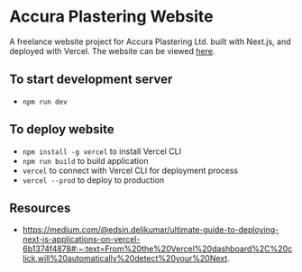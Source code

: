 # Accura Plastering Website

A freelance website project for Accura Plastering Ltd. built with Next.js, and deployed with Vercel. The website can be viewed [here](https://accuraplastering.com).

## To start development server
-  ```npm run dev```

## To deploy website
- ```npm install -g vercel``` to install Vercel CLI
- ```npm run build``` to build application
- ```vercel``` to connect with Vercel CLI for deployment process
- ```vercel --prod``` to deploy to production

## Resources
- https://medium.com/@edsin.delikumar/ultimate-guide-to-deploying-next-js-applications-on-vercel-6b1374f4878#:~:text=From%20the%20Vercel%20dashboard%2C%20click,will%20automatically%20detect%20your%20Next.
